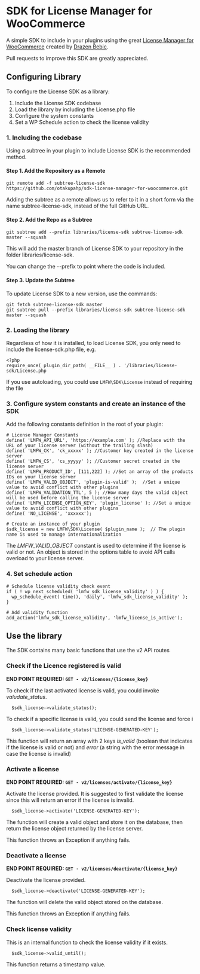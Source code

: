 # SDK for License Manager for WooCommerce
A simple SDK to include in your plugins using the great [License Manager for WooCommerce](https://github.com/drazenbebic/license-manager-for-woocommerce) created by [Drazen Bebic](https://github.com/drazenbebic).

Pull requests to improve this SDK are greatly appreciated.

## Configuring Library

To configure the License SDK as a library:

 1. Include the License SDK codebase
 2. Load the library by including the License.php file
 3. Configure the system constants
 4. Set a WP Schedule action to check the license validity

### 1. Including the codebase

Using a subtree in your plugin to include License SDK is the recommended method.

#### Step 1. Add the Repository as a Remote

```
git remote add -f subtree-license-sdk https://github.com/otakupahp/sdk-license-manager-for-woocommerce.git
```

Adding the subtree as a remote allows us to refer to it in a short form via the name subtree-license-sdk, instead of the full GitHub URL.

#### Step 2. Add the Repo as a Subtree

```
git subtree add --prefix libraries/license-sdk subtree-license-sdk master --squash
```

This will add the master branch of License SDK to your repository in the folder libraries/license-sdk.

You can change the --prefix to point where the code is included.

#### Step 3. Update the Subtree

To update License SDK to a new version, use the commands:

```
git fetch subtree-license-sdk master
git subtree pull --prefix libraries/license-sdk subtree-license-sdk master --squash
```

### 2. Loading the library

Regardless of how it is installed, to load License SDK, you only need to include the license-sdk.php file, e.g.

```
<?php
require_once( plugin_dir_path( __FILE__ ) . '/libraries/license-sdk/License.php
```

If you use autoloading, you could use `LMFW\SDK\License` instead of requiring the file

### 3. Configure system constants and create an instance of the SDK

Add the following constants definition in the root of your plugin:

```
# License Manager Constants
define( 'LMFW_API_URL', 'https://example.com' ); //Replace with the URL of your license server (without the trailing slash)
define( 'LMFW_CK', 'ck_xxxxx' ); //Customer key created in the license server
define( 'LMFW_CS', 'cs_yyyyy' ); //Customer secret created in the license server
define( 'LMFW_PRODUCT_ID', [111,222] ); //Set an array of the products IDs on your license server
define( 'LMFW_VALID_OBJECT', 'plugin-is-valid' );  //Set a unique value to avoid conflict with other plugins
define( 'LMFW_VALIDATION_TTL', 5 ); //How many days the valid object will be used before calling the license server
define( 'LMFW_LICENSE_OPTION_KEY', 'plugin_license' ); //Set a unique value to avoid conflict with other plugins
define( 'NO_LICENSE', 'xxxxxx');

# Create an instance of your plugin
$sdk_license = new LMFW\SDK\License( $plugin_name );  // The plugin name is used to manage internationalization
```

The *LMFW_VALID_OBJECT* constant is used to determine if the license is valid or not. An object is stored in the options table to avoid API calls overload to your license server. 

### 4. Set schedule action

```
# Schedule license validity check event
if ( ! wp_next_scheduled( 'lmfw_sdk_license_validity' ) ) {
  wp_schedule_event( time(), 'daily', 'lmfw_sdk_license_validity' );
}

# Add validity function
add_action('lmfw_sdk_license_validity', 'lmfw_license_is_active');
```

## Use the library

The SDK contains many basic functions that use the v2 API routes

### Check if the Licence registered is valid

**END POINT REQUIRED: `GET - v2/licenses/{license_key}`**

To check if the last activated license is valid, you could invoke *valudate_status*.

```
  $sdk_license->validate_status();
```

To check if a specific license is valid, you could send the license and force i

```
  $sdk_license->validate_status('LICENSE-GENERATED-KEY');
```

This function will return an array with 2 keys *is_valid* (boolean that indicates if the license is valid or not) and *error* (a string with the error message in case the license is invalid)


### Activate a license

**END POINT REQUIRED: `GET - v2/licenses/activate/{license_key}`**

Activate the license provided. It is suggested to first validate the license since this will return an error if the license is invalid.

```
  $sdk_license->activate('LICENSE-GENERATED-KEY');
```

The function will create a valid object and store it on the database, then return the license object returned by the license server.

This function throws an Exception if anything fails.

### Deactivate a license

**END POINT REQUIRED: `GET - v2/licenses/deactivate/{license_key}`**

Deactivate the license provided.

```
  $sdk_license->deactivate('LICENSE-GENERATED-KEY');
```

The function will delete the valid object stored on the database.

This function throws an Exception if anything fails.

### Check license validity

This is an internal function to check the license validity if it exists.

```
  $sdk_license->valid_until();
```

This function returns a timestamp value.
